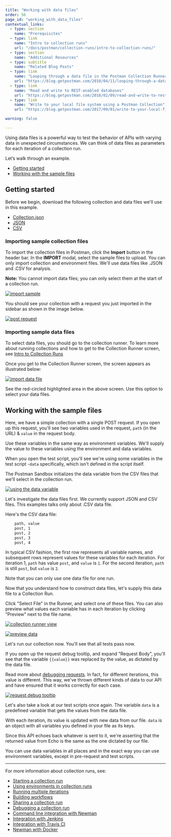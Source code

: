 ```yaml
---
title: "Working with data files"
order: 56
page_id: "working_with_data_files"
contextual_links:
  - type: section
    name: "Prerequisites"
  - type: link
    name: "Intro to collection runs"
    url: "/docs/postman/collection-runs/intro-to-collection-runs/"
  - type: section
    name: "Additional Resources"
  - type: subtitle
    name: "Related Blog Posts"
  - type: link
    name: "Looping through a data file in the Postman Collection Runner"
    url: "https://blog.getpostman.com/2018/04/11/looping-through-a-data-file-in-the-postman-collection-runner/?_ga=2.199429224.754547870.1571851340-1454169035.1570491567"
  - type: link
    name: "Read and write to REST-enabled databases"
    url: "https://blog.getpostman.com/2018/02/09/read-and-write-to-rest-enabled-databases/?_ga=2.199429224.754547870.1571851340-1454169035.1570491567"
  - type: link
    name: "Write to your local file system using a Postman Collection"
    url: "https://blog.getpostman.com/2017/09/01/write-to-your-local-file-system-using-a-postman-collection/?_ga=2.199429224.754547870.1571851340-1454169035.1570491567"

warning: false

---
```


Using data files is a powerful way to test the behavior of APIs with varying data in unexpected circumstances. We can think of data files as parameters for each iteration of a collection run.

Let’s walk through an example.

* [Getting started](#getting-started)
* [Working with the sample files](#working-with-the-sample-files)

## Getting started

Before we begin, download the following collection and data files we'll use in this example.

* [Collection.json](https://assets.postman.com/postman-docs/58533790.json)
* [JSON](https://assets.postman.com/postman-docs/58702589.json)
* [CSV](https://assets.postman.com/postman-docs/58702574.csv)

### Importing sample collection files

To import the collection files in Postman, click the **Import** button in the header bar. In the **IMPORT** modal, select the sample files to upload. You can only import collection and environment files. We'll use data files like .JSON and .CSV for analysis.

**Note:** You cannot import data files; you can only select them at the start of a collection run.

[![import sample](https://assets.postman.com/postman-docs/working_with_datafiles/import_sample.png)](https://assets.postman.com/postman-docs/working_with_datafiles/import_sample.png)

You should see your collection with a request you just imported in the sidebar as shown in the image below.

[![post request](https://assets.postman.com/postman-docs/working_with_datafiles/post_request.png)](https://assets.postman.com/postman-docs/working_with_datafiles/post_request.png)

### Importing sample data files

To select data files, you should go to the collection runner. To learn more about running collections and how to get to the Collection Runner screen, see [Intro to Collection Runs](/docs/postman/collection-runs/intro-to-collection-runs/)

Once you get to the Collection Runner screen, the screen appears as illustrated below:

[![import data file](https://assets.postman.com/postman-docs/working_with_datafiles/collection_runner_open.png)](https://assets.postman.com/postman-docs/working_with_datafiles/collection_runner_open.png)

See the red-circled highlighted area in the above screen. Use this option to select your data files.

## Working with the sample files

Here, we have a simple collection with a single POST request. If you open up this request, you'll see two variables used in the request, `path` (in the URL) & `value` in the request body.

Use these variables in the same way as environment variables. We'll supply the value to these variables using the environment and data variables.

When you open the test script, you'll see we're using some variables in the test script -`data` specifically, which isn't defined in the script itself.

The Postman Sandbox initializes the data variable from the CSV files that we'll select in the collection run.

[![using the data variable](https://assets.postman.com/postman-docs/working_with_datafiles/using_the_data_variable.png)](https://assets.postman.com/postman-docs/working_with_datafiles/using_the_data_variable.png)

Let's investigate the data files first. We currently support JSON and CSV files. This examples talks only about .CSV data file.

Here's the CSV data file:

```bash
    path, value
    post, 1
    post, 2
    post, 3
    post, 4
```

In typical CSV fashion, the first row represents all variable names, and subsequent rows represent values for these variables for each iteration. For iteration 1, `path` has value `post`, and `value` is `1`. For the second iteration, `path` is still `post`, but `value` is `2`.

Note that you can only use one data file for one run.

Now that you understand how to construct data files, let's supply this data file to a Collection Run.

Click "Select File" in the Runner, and select one of these files. You can also preview what values each variable has in each iteration by clicking "Preview" next to the file name.

[![collection runner view](https://assets.postman.com/postman-docs/working_with_datafiles/collection_runner_view.png)](https://assets.postman.com/postman-docs/working_with_datafiles/collection_runner_view.png)

[![preview data](https://assets.postman.com/postman-docs/working_with_datafiles/preview_data.png)](https://assets.postman.com/postman-docs/working_with_datafiles/preview_data.png)

Let's run our collection now. You'll see that all tests pass now.

If you open up the request debug tooltip, and expand "Request Body", you'll see that the variable `{{value}}` was replaced by the value, as dictated by the data file.

Read more about [debugging requests](/docs/postman/collection-runs/debugging-a-collection-run/). In fact, for different iterations, this value is different. This way, we've thrown different kinds of data to our API and have ensured that it works correctly for each case.

[![request debug tooltip](https://assets.postman.com/postman-docs/working_with_datafiles/request_debug_tooltip.png)](https://assets.postman.com/postman-docs/working_with_datafiles/request_debug_tooltip.png)

Let's also take a look at our test scripts once again. The variable `data` is a predefined variable that gets the values from the data file.

With each iteration, its value is updated with new data from our file. `data` is an object with all variables you defined in your file as its keys.

Since this API echoes back whatever is sent to it, we're asserting that the returned value from Echo is the same as the one dictated by our file.

You can use data variables in all places and in the exact way you can use environment variables, except in pre-request and test scripts.

---
For more information about collection runs, see:

* [Starting a collection run](/docs/postman/collection-runs/starting-a-collection-run/)
* [Using environments in collection runs](/docs/postman/collection-runs/using-environments-in-collection-runs/)
* [Running multiple iterations](/docs/postman/collection-runs/running-multiple-iterations/)
* [Building workflows](/docs/postman/collection-runs/building-workflows/)
* [Sharing a collection run](/docs/postman/collection-runs/sharing-a-collection-run/)
* [Debugging a collection run](/docs/postman/collection-runs/debugging-a-collection-run/)
* [Command line integration with Newman](/docs/postman/collection-runs/command-line-integration-with-newman/)
* [Integration with Jenkins](/docs/postman/collection-runs/integration-with-jenkins/)
* [Integration with Travis CI](/docs/postman/collection-runs/integration-with-travis/)
* [Newman with Docker](/docs/postman/collection-runs/newman-with-docker/)
